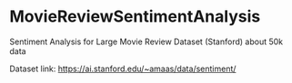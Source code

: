 # MovieReviewSentimentAnalysis
Sentiment Analysis for Large Movie Review Dataset (Stanford) about 50k data


Dataset link: https://ai.stanford.edu/~amaas/data/sentiment/
